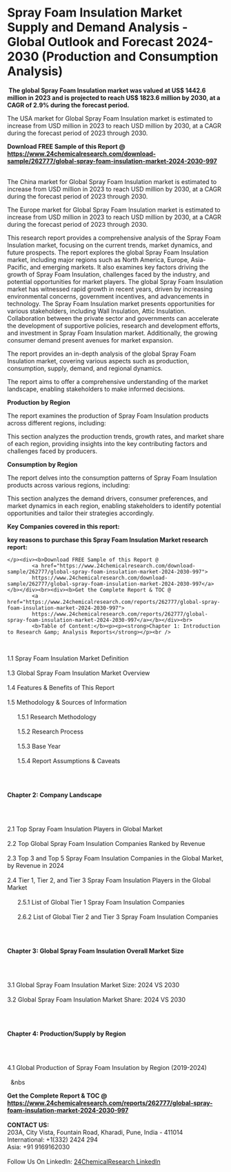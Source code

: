 <h1>Spray Foam Insulation Market Supply and Demand Analysis - Global Outlook and Forecast 2024-2030 (Production and Consumption Analysis)</h1><p><strong> The global Spray Foam Insulation market was valued at US$ 1442.6 million in 2023 and is projected to reach US$ 1823.6 million by 2030, at a CAGR of 2.9% during the forecast period.</strong></p><p>
</p><p>The USA market for Global Spray Foam Insulation market is estimated to increase from USD million in 2023 to reach USD million by 2030, at a CAGR during the forecast period of 2023 through 2030.</p><div><b>Download FREE Sample of this Report @ 
            <a href="https://www.24chemicalresearch.com/download-sample/262777/global-spray-foam-insulation-market-2024-2030-997">
            https://www.24chemicalresearch.com/download-sample/262777/global-spray-foam-insulation-market-2024-2030-997</a></b></div><br><p>
</p><p>The China market for Global Spray Foam Insulation market is estimated to increase from USD million in 2023 to reach USD million by 2030, at a CAGR during the forecast period of 2023 through 2030.</p><p>
</p><p>The Europe market for Global Spray Foam Insulation market is estimated to increase from USD million in 2023 to reach USD million by 2030, at a CAGR during the forecast period of 2023 through 2030.</p><p>
</p><p>This research report provides a comprehensive analysis of the Spray Foam Insulation market, focusing on the current trends, market dynamics, and future prospects. The report explores the global Spray Foam Insulation market, including major regions such as North America, Europe, Asia-Pacific, and emerging markets. It also examines key factors driving the growth of Spray Foam Insulation, challenges faced by the industry, and potential opportunities for market players. The global Spray Foam Insulation market has witnessed rapid growth in recent years, driven by increasing environmental concerns, government incentives, and advancements in technology. The Spray Foam Insulation market presents opportunities for various stakeholders, including Wall Insulation, Attic Insulation. Collaboration between the private sector and governments can accelerate the development of supportive policies, research and development efforts, and investment in Spray Foam Insulation market. Additionally, the growing consumer demand present avenues for market expansion.</p><p>
</p><p>The report provides an in-depth analysis of the global Spray Foam Insulation market, covering various aspects such as production, consumption, supply, demand, and regional dynamics.</p><p>
</p><p>The report aims to offer a comprehensive understanding of the market landscape, enabling stakeholders to make informed decisions.</p><p>
</p><p><strong>Production by Region</strong></p><p>
</p><p>The report examines the production of Spray Foam Insulation products across different regions, including:</p><p>
</p><p>
</p><p>This section analyzes the production trends, growth rates, and market share of each region, providing insights into the key contributing factors and challenges faced by producers.</p><p>
</p><p><strong>Consumption by Region</strong></p><p>
</p><p>The report delves into the consumption patterns of Spray Foam Insulation products across various regions, including:</p><p>
</p><p>
</p><p>This section analyzes the demand drivers, consumer preferences, and market dynamics in each region, enabling stakeholders to identify potential opportunities and tailor their strategies accordingly.</p><p>
<strong>Key Companies covered in this report:</strong></p><p>
</p><p>
</p><p><strong>key reasons to purchase this Spray Foam Insulation Market research report:</strong></p><p>

	</p><div><b>Download FREE Sample of this Report @ 
            <a href="https://www.24chemicalresearch.com/download-sample/262777/global-spray-foam-insulation-market-2024-2030-997">
            https://www.24chemicalresearch.com/download-sample/262777/global-spray-foam-insulation-market-2024-2030-997</a></b></div><br><div><b>Get the Complete Report & TOC @ 
            <a href="https://www.24chemicalresearch.com/reports/262777/global-spray-foam-insulation-market-2024-2030-997">
            https://www.24chemicalresearch.com/reports/262777/global-spray-foam-insulation-market-2024-2030-997</a></b></div><br>
            <b>Table of Content:</b><p><p><strong>Chapter 1: Introduction to Research &amp; Analysis Reports</strong></p><br />
<br />
<p>1.1 Spray Foam Insulation Market Definition<br /><br />
1.3 Global Spray Foam Insulation Market Overview<br /><br />
1.4 Features &amp; Benefits of This Report<br /><br />
1.5 Methodology &amp; Sources of Information<br /><br />
&nbsp;&nbsp;&nbsp;&nbsp;&nbsp; 1.5.1 Research Methodology<br /><br />
&nbsp;&nbsp;&nbsp;&nbsp;&nbsp; 1.5.2 Research Process<br /><br />
&nbsp;&nbsp;&nbsp;&nbsp;&nbsp; 1.5.3 Base Year<br /><br />
&nbsp;&nbsp;&nbsp;&nbsp;&nbsp; 1.5.4 Report Assumptions &amp; Caveats</p><br />
<br />
<p><strong>Chapter 2: Company Landscape</strong></p><br />
<br />
<p>2.1 Top Spray Foam Insulation Players in Global Market<br /><br />
2.2 Top Global Spray Foam Insulation Companies Ranked by Revenue<br /><br />
2.3 Top 3 and Top 5 Spray Foam Insulation Companies in the Global Market, by Revenue in 2024<br /><br />
2.4 Tier 1, Tier 2, and Tier 3 Spray Foam Insulation Players in the Global Market<br /><br />
&nbsp;&nbsp;&nbsp;&nbsp;&nbsp; 2.5.1 List of Global Tier 1 Spray Foam Insulation Companies<br /><br />
&nbsp;&nbsp;&nbsp;&nbsp;&nbsp; 2.6.2 List of Global Tier 2 and Tier 3 Spray Foam Insulation Companies</p><br />
<br />
<p><strong>Chapter 3: Global Spray Foam Insulation Overall Market Size</strong></p><br />
<br />
<p>3.1 Global Spray Foam Insulation Market Size: 2024 VS 2030<br /><br />
3.2 Global Spray Foam Insulation Market Share: 2024 VS 2030</p><br />
<br />
<p><strong>Chapter 4: Production/Supply by Region</strong></p><br />
<br />
<p>4.1 Global Production of Spray Foam Insulation by Region (2019-2024)<br /><br />
&nbsp;&nbsp;&nbs</p><div><b>Get the Complete Report & TOC @ 
            <a href="https://www.24chemicalresearch.com/reports/262777/global-spray-foam-insulation-market-2024-2030-997">
            https://www.24chemicalresearch.com/reports/262777/global-spray-foam-insulation-market-2024-2030-997</a></b></div><br><b>CONTACT US:</b><br>
            203A, City Vista, Fountain Road, Kharadi, Pune, India - 411014<br>
            International: +1(332) 2424 294<br>
            Asia: +91 9169162030 <br><br>
            Follow Us On LinkedIn: <a href="https://www.linkedin.com/company/24chemicalresearch/">24ChemicalResearch LinkedIn</a>